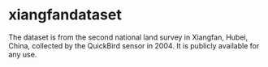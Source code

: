 # xiangfandataset
The dataset is from the second national land survey in Xiangfan, Hubei, China, collected by the QuickBird sensor in 2004. It is publicly available for any use. 
